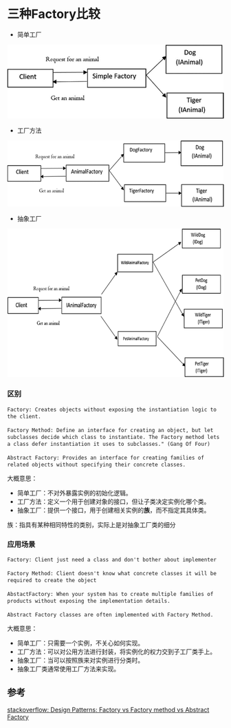 # 三种Factory比较

* 简单工厂

![simple factory](../.img/simple_factory.png)


* 工厂方法

![factory method](../.img/factory_method.png)


* 抽象工厂

![abstract factory](../.img/abstract_factory.png)

### 区别
```
Factory: Creates objects without exposing the instantiation logic to the client.

Factory Method: Define an interface for creating an object, but let subclasses decide which class to instantiate. The Factory method lets a class defer instantiation it uses to subclasses." (Gang Of Four)

Abstract Factory: Provides an interface for creating families of related objects without specifying their concrete classes.
```
大概意思：
* 简单工厂：不对外暴露实例的初始化逻辑。
* 工厂方法：定义一个用于创建对象的接口，但让子类决定实例化哪个类。
* 抽象工厂：提供一个接口，用于创建相关实例的**族**，而不指定其具体类。

族：指具有某种相同特性的类别，实际上是对抽象工厂类的细分

### 应用场景
```
Factory: Client just need a class and don't bother about implementer

Factory Method: Client doesn't know what concrete classes it will be required to create the object

AbstactFactory: When your system has to create multiple families of products without exposing the implementation details.

Abstract Factory classes are often implemented with Factory Method.
```
大概意思：
* 简单工厂：只需要一个实例，不关心如何实现。
* 工厂方法：可以对公用方法进行封装，将实例化的权力交到子工厂类手上。
* 抽象工厂：当可以按照族来对实例进行分类时。
* 抽象工厂类通常使用工厂方法来实现。

## 参考
[stackoverflow: Design Patterns: Factory vs Factory method vs Abstract Factory](https://stackoverflow.com/a/35851402)
